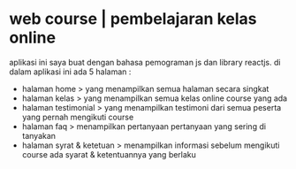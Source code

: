 # web course | pembelajaran kelas online

aplikasi ini saya buat dengan bahasa pemograman js dan library reactjs.
di dalam aplikasi ini ada 5 halaman :
- halaman home > yang menampilkan semua halaman secara singkat
- halaman kelas > yang menampilkan semua kelas online course yang ada
- halaman testimonial > yang menampilkan testimoni dari semua peserta yang pernah mengikuti course
- halaman faq > menampilkan pertanyaan pertanyaan yang sering di tanyakan
- halaman syrat & ketetuan > menampilkan informasi sebelum mengikuti course ada syarat & ketentuannya yang berlaku

